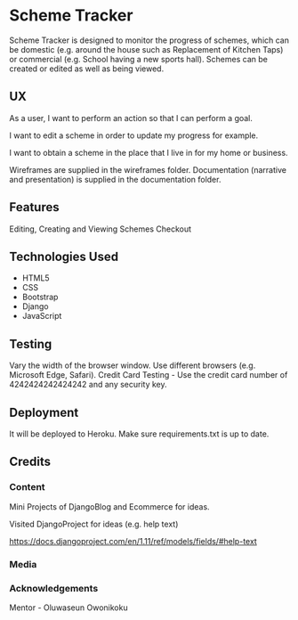 # Scheme Tracker

Scheme Tracker is designed to monitor the progress of schemes, which can be domestic (e.g. around the house
such as Replacement of Kitchen Taps) or commercial (e.g. School having a new sports hall).  Schemes can be created or edited as well
as being viewed.

## UX

As a user, I want to perform an action so that I can perform a goal.

I want to edit a scheme in order to update my progress for example.

I want to obtain a scheme in the place that I live in for my home or business.

Wireframes are supplied in the wireframes folder.  Documentation (narrative and presentation) is supplied in the documentation folder.

## Features

Editing, Creating and Viewing Schemes
Checkout

## Technologies Used

* HTML5
* CSS
* Bootstrap
* Django
* JavaScript

## Testing

Vary the width of the browser window.  Use different browsers (e.g. Microsoft Edge, Safari).
Credit Card Testing - Use the credit card number of 4242424242424242 and any security key.

## Deployment

It will be deployed to Heroku.  Make sure requirements.txt is up to date.

## Credits

### Content

Mini Projects of DjangoBlog and Ecommerce for ideas.

Visited DjangoProject for ideas (e.g. help text)

https://docs.djangoproject.com/en/1.11/ref/models/fields/#help-text


### Media

### Acknowledgements

Mentor - Oluwaseun Owonikoku